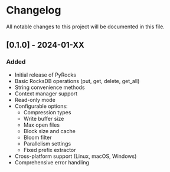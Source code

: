# Changelog

All notable changes to this project will be documented in this file.

## [0.1.0] - 2024-01-XX

### Added
- Initial release of PyRocks
- Basic RocksDB operations (put, get, delete, get_all)
- String convenience methods
- Context manager support
- Read-only mode
- Configurable options:
  - Compression types
  - Write buffer size
  - Max open files
  - Block size and cache
  - Bloom filter
  - Parallelism settings
  - Fixed prefix extractor
- Cross-platform support (Linux, macOS, Windows)
- Comprehensive error handling 